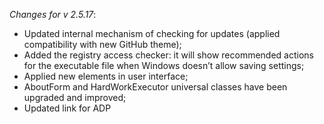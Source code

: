 _Changes for v 2.5.17_:
- Updated internal mechanism of checking for updates (applied compatibility with new GitHub theme);
- Added the registry access checker: it will show recommended actions for the executable file when Windows doesn’t allow saving settings;
- Applied new elements in user interface;
- AboutForm and HardWorkExecutor universal classes have been upgraded and improved;
- Updated link for ADP
